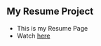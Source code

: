 ## My Resume Project

- This is my Resume Page
- Watch [here](https://irynalytvynova.github.io/Resume-Project/)


